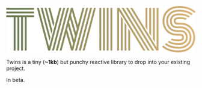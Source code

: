 ![alt text](https://github.com/andersdn11/twins/blob/main/twins.png?raw=true)

Twins is a tiny (**~1kb**) but punchy reactive library to drop into your existing project.

In beta.
